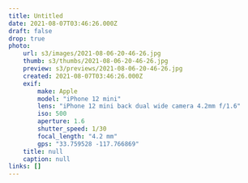 ```yaml
---
title: Untitled
date: 2021-08-07T03:46:26.000Z
draft: false
drop: true
photo:
    url: s3/images/2021-08-06-20-46-26.jpg
    thumb: s3/thumbs/2021-08-06-20-46-26.jpg
    preview: s3/previews/2021-08-06-20-46-26.jpg
    created: 2021-08-07T03:46:26.000Z
    exif:
        make: Apple
        model: "iPhone 12 mini"
        lens: "iPhone 12 mini back dual wide camera 4.2mm f/1.6"
        iso: 500
        aperture: 1.6
        shutter_speed: 1/30
        focal_length: "4.2 mm"
        gps: "33.759528 -117.766869"
    title: null
    caption: null
links: []
---
```


